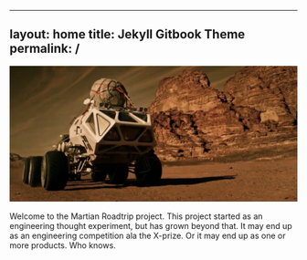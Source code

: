 
---
layout: home
title: Jekyll Gitbook Theme
permalink: /
---

![Martian Rover](/assets/images/rover1.png)

Welcome to the Martian Roadtrip project. This project started as an engineering thought experiment, but has grown beyond that.  It may end up as an engineering competition ala the X-prize.  Or it may end up as one or more products.  Who knows.



